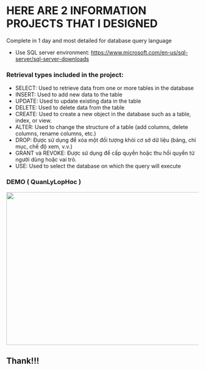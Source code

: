 
# HERE ARE 2 INFORMATION PROJECTS THAT I DESIGNED

Complete in 1 day and most detailed for database query language

- Use SQL server environment: https://www.microsoft.com/en-us/sql-server/sql-server-downloads


 ### Retrieval types included in the project:
 
- SELECT: Used to retrieve data from one or more tables in the database 
- INSERT: Used to add new data to the table
- UPDATE: Used to update existing data in the table 
- DELETE: Used to delete data from the table
- CREATE: Used to create a new object in the database such as a table, index, or view.
- ALTER: Used to change the structure of a table (add columns, delete columns, rename columns, etc.)
- DROP: Được sử dụng để xóa một đối tượng khỏi cơ sở dữ liệu (bảng, chỉ mục, chế độ xem, v.v.)
- GRANT và REVOKE: Được sử dụng để cấp quyền hoặc thu hồi quyền từ người dùng hoặc vai trò.
- USE: Used to select the database on which the query will execute

### DEMO ( QuanLyLopHoc )

<img src="https://github.com/Dryuuu/Project-management-query/assets/118073917/b9f90af8-1d35-4b8d-83eb-4a3180add540" alt="" width="600" height="400">


## Thank!!!






